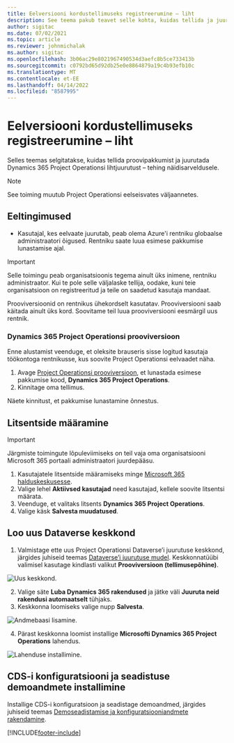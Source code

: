 ```yaml
---
title: Eelversiooni kordustellimuseks registreerumine – liht
description: See teema pakub teavet selle kohta, kuidas tellida ja juurutada Project Operations Lite’i juurutust – tehing näidisarveldusele.
author: sigitac
ms.date: 07/02/2021
ms.topic: article
ms.reviewer: johnmichalak
ms.author: sigitac
ms.openlocfilehash: 3b06ac29e8021967490534d3aefc8b5ce733413b
ms.sourcegitcommit: c0792bd65d92db25e0e8864879a19c4b93efb10c
ms.translationtype: MT
ms.contentlocale: et-EE
ms.lasthandoff: 04/14/2022
ms.locfileid: "8587995"
---
```

# <a name="sign-up-for-a-preview-subscription---lite"></a>Eelversiooni kordustellimuseks registreerumine – liht 

Selles teemas selgitatakse, kuidas tellida proovipakkumist ja juurutada Dynamics 365 Project Operationsi lihtjuurutust  – tehing näidisarveldusele.

> [!NOTE]
> See toiming muutub Project Operationsi eelseisvates väljaannetes.

## <a name="prerequisites"></a>Eeltingimused
- Kasutajal, kes eelvaate juurutab, peab olema Azure'i rentniku globaalse administraatori õigused. Rentniku saate luua esimese pakkumise lunastamise ajal.

> [!IMPORTANT]
> Selle toimingu peab organisatsioonis tegema ainult üks inimene, rentniku administraator. Kui te pole selle väljalaske tellija, oodake, kuni teie organisatsioon on registreeritud ja teile on saadetud kasutaja mandaat.
> 
> Prooviversioonid on rentnikus ühekordselt kasutatav. Prooviversiooni saab käitada ainult üks kord. Soovitame teil luua prooviversiooni eesmärgil uus rentnik.

### <a name="dynamics-365-project-operations-trial"></a>Dynamics 365 Project Operationsi prooviversioon 

Enne alustamist veenduge, et oleksite brauseris sisse logitud kasutaja töökontoga rentnikusse, kus soovite Project Operationsi eelvaadet näha.

1. Avage [Project Operationsi prooviversioon](https://aka.ms/try-po), et lunastada esimese pakkumise kood, **Dynamics 365 Project Operations**.
2. Kinnitage oma tellimus.

  Näete kinnitust, et pakkumise lunastamine õnnestus.

## <a name="assign-licenses"></a>Litsentside määramine

> [!IMPORTANT]
> Järgmiste toimingute lõpuleviimiseks on teil vaja oma organisatsiooni Microsoft 365 portaali administraatori juurdepääsu.


1. Kasutajatele litsentside määramiseks minge [Microsoft 365 halduskeskusesse](https://portal.office.com/).
2. Valige lehel **Aktiivsed kasutajad** need kasutajad, kellele soovite litsentsi määrata.
3. Veenduge, et valitaks litsents **Dynamics 365 Project Operations**. 
4. Valige käsk **Salvesta muudatused**.

## <a name="create-a-new-dataverse-environment"></a>Loo uus Dataverse keskkond

1. Valmistage ette uus Project Operationsi Dataverse’i juurutuse keskkond, järgides juhiseid teemas [Dataverse’i juurutuse mudel](lite-deployment.md). Keskkonnatüübi valimisel kasutage kindlasti valikut **Prooviversioon (tellimusepõhine)**.

  ![Uus keskkond.](./media/19CreateEnvironment.png)

2. Valige säte **Luba Dynamics 365 rakendused** ja jätke väli **Juuruta neid rakendusi automaatselt** tühjaks.  
3. Keskkonna loomiseks valige nupp **Salvesta**.

  ![Andmebaasi lisamine.](./media/20CreateEnvironment1.png)

4. Pärast keskkonna loomist installige **Microsofti Dynamics 365 Project Operations** lahendus. 

![Lahenduse installimine.](./media/21InstallSolution.png)

## <a name="install-a-cds-configuration-and-setup-demo-data"></a>CDS-i konfiguratsiooni ja seadistuse demoandmete installimine

Installige CDS-i konfiguratsioon ja seadistage demoandmed, järgides juhiseid teemas [Demoseadistamise ja konfiguratsiooniandmete rakendamine](lite-apply-demo-setup-config-data.md).


[!INCLUDE[footer-include](../includes/footer-banner.md)]
